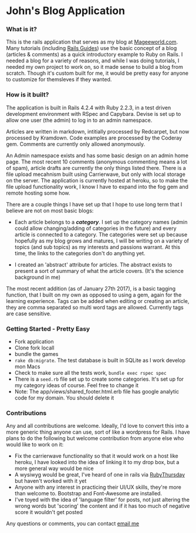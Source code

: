 # John's Blog Application

### What is it?

This is the rails application that serves as my blog at [Mageeworld.com](http://www.mageeworld.com).  Many tutorials (including [Rails Guides](http://guides.rubyonrails.org/)) use the basic concept of a blog (articles & comments) as a quick introductory example to Ruby on Rails.  I needed a blog for a variety of reasons, and while I was doing tutorials, I needed my own project to work on, so it made sense to build a blog from scratch.  Though it's custom built for me, it would be pretty easy for anyone to customize for themsleves if they wanted.

### How is it built?

The application is built in Rails 4.2.4 with Ruby 2.2.3, in a test driven development environment with RSpec and Capybara.  Devise is set up to allow one user (the admin) to log in to an admin namespace. 

Articles are written in markdown, intitially processed by Redcarpet, but now processed by Kramdown.  Code examples are processed by the Coderay gem.  Comments are currently only allowed anonymously.  

An Admin namespace exists and has some basic design on an admin home page.  The most recent 10 comments (anonymous commenting means a lot of spam), article drafts are currently the only things listed there.  There is a file upload mecahnism built using Carrierwave, but only with local storage on the server.  The application is currently hosted at heroku, so to make the file upload functionality work, I know I have to expand into the fog gem and remote hosting some how.

There are a couple things I have set up that I hope to use long term that I believe are not on most basic blogs:

* Each article belongs to a ***category***.  I set up the category names (admin could allow changing/adding of categories in the future) and every article is connected to a category.  The categories were set up because hopefully as my blog grows and matures, I will be writing on a variety of topics (and sub topics) as my interests and passions warrant.  At this time, the links to the categories don't do anything yet.

* I created an 'abstract' attribute for articles.  The abstract exists to present a sort of summary of what the article covers. (It's the science background in me)


The most recent addition (as of January 27th 2017), is a basic tagging function, that I built on my own as opposed to using a gem, again for the learning experience.  Tags can be added when editing or creating an article, they are comma separated so multi word tags are allowed.  Currently tags are case sensitive.  


### Getting Started - Pretty Easy

  * Fork application
  * Clone fork locall
  * bundle the games
  * `rake db:migrate`.  The test database is built in SQLite as I work develop mon Macs
  * Check to make sure all the tests work, `bundle exec rspec spec`
  * There is a `seed.rb` file set up to create some categories.  It's set up for my category ideas of course.  Feel free to change it 
  * Note:  The app/views/shared_footer.html.erb file has google analytic code for my domain.  You should delete it

### Contributions

Any and all contributions are welcome.  Ideally, I'd love to convert this into a more generic thing anyone can use, sort of like a wordpress for Rails.  I have plans to do the following but welcome contribution from anyone else who would like to work on it:

  * Fix the carrierwave functionality so that it would work on a host like heroku, I have looked into the idea of linking it to my drop box, but a more general way would be nice
  * A wysiwyg would be great, I've heard of one in rails via [RubyThursday](https://rubythursday.com/episodes/ruby-snack-28-simple-blog-with-froala-v2-and-anitize-gem) but haven't worked with it yet
  * Anyone with any interest in practicing their UI/UX skills, they're more than welcome to.  Bootstrap and Font-Awesome are installed.  
  * I've toyed with the idea of 'language filter' for posts, not just altering the wrong words but 'scoring' the content and if it has too much of  negative score it wouldn't get posted

 Any questions or comments, you can contact [email me](mailto:admim@mageeworld.com)

